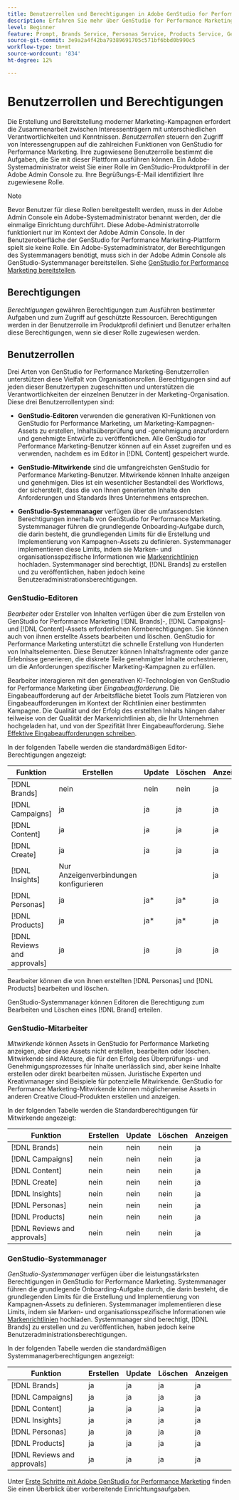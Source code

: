 ```yaml
---
title: Benutzerrollen und Berechtigungen in Adobe GenStudio for Performance Marketing
description: Erfahren Sie mehr über GenStudio for Performance Marketing-Benutzerrollen und -Berechtigungen.
level: Beginner
feature: Prompt, Brands Service, Personas Service, Products Service, Generative AI, Guidelines
source-git-commit: 3e9a2a4f42ba79389691705c571bf6bbd0b990c5
workflow-type: tm+mt
source-wordcount: '834'
ht-degree: 12%

---
```


# Benutzerrollen und Berechtigungen

Die Erstellung und Bereitstellung moderner Marketing-Kampagnen erfordert die Zusammenarbeit zwischen Interessenträgern mit unterschiedlichen Verantwortlichkeiten und Kenntnissen. _Benutzerrollen_ steuern den Zugriff von Interessengruppen auf die zahlreichen Funktionen von GenStudio for Performance Marketing. Ihre zugewiesene Benutzerrolle bestimmt die Aufgaben, die Sie mit dieser Plattform ausführen können. Ein Adobe-Systemadministrator weist Sie einer Rolle im GenStudio-Produktprofil in der Adobe Admin Console zu. Ihre Begrüßungs-E-Mail identifiziert Ihre zugewiesene Rolle.

>[!NOTE]
>
>Bevor Benutzer für diese Rollen bereitgestellt werden, muss in der Adobe Admin Console ein Adobe-Systemadministrator benannt werden, der die einmalige Einrichtung durchführt. Diese Adobe-Administratorrolle funktioniert nur im Kontext der Adobe Admin Console. In der Benutzeroberfläche der GenStudio for Performance Marketing-Plattform spielt sie keine Rolle. Ein Adobe-Systemadministrator, der Berechtigungen des Systemmanagers benötigt, muss sich in der Adobe Admin Console als GenStudio-Systemmanager bereitstellen. Siehe [GenStudio for Performance Marketing bereitstellen](product-provisioning.md).

## Berechtigungen

_Berechtigungen_ gewähren Berechtigungen zum Ausführen bestimmter Aufgaben und zum Zugriff auf geschützte Ressourcen. Berechtigungen werden in der Benutzerrolle im Produktprofil definiert und Benutzer erhalten diese Berechtigungen, wenn sie dieser Rolle zugewiesen werden.

## Benutzerrollen

Drei Arten von GenStudio for Performance Marketing-Benutzerrollen unterstützen diese Vielfalt von Organisationsrollen. Berechtigungen sind auf jeden dieser Benutzertypen zugeschnitten und unterstützen die Verantwortlichkeiten der einzelnen Benutzer in der Marketing-Organisation. Diese drei Benutzerrollentypen sind:

* **GenStudio-Editoren** verwenden die generativen KI-Funktionen von GenStudio for Performance Marketing, um Marketing-Kampagnen-Assets zu erstellen, Inhaltsüberprüfung und -genehmigung anzufordern und genehmigte Entwürfe zu veröffentlichen. Alle GenStudio for Performance Marketing-Benutzer können auf ein Asset zugreifen und es verwenden, nachdem es im Editor in [!DNL Content] gespeichert wurde.

* **GenStudio-Mitwirkende** sind die umfangreichsten GenStudio for Performance Marketing-Benutzer. Mitwirkende können Inhalte anzeigen und genehmigen. Dies ist ein wesentlicher Bestandteil des Workflows, der sicherstellt, dass die von Ihnen generierten Inhalte den Anforderungen und Standards Ihres Unternehmens entsprechen.

* **GenStudio-Systemmanager** verfügen über die umfassendsten Berechtigungen innerhalb von GenStudio for Performance Marketing. Systemmanager führen die grundlegende Onboarding-Aufgabe durch, die darin besteht, die grundlegenden Limits für die Erstellung und Implementierung von Kampagnen-Assets zu definieren. Systemmanager implementieren diese Limits, indem sie Marken- und organisationsspezifische Informationen wie [Markenrichtlinien](./guidelines/overview.md) hochladen. Systemmanager sind berechtigt, [!DNL Brands] zu erstellen und zu veröffentlichen, haben jedoch keine Benutzeradministrationsberechtigungen.

### GenStudio-Editoren

_Bearbeiter_ oder Ersteller von Inhalten verfügen über die zum Erstellen von GenStudio for Performance Marketing [!DNL Brands]-, [!DNL Campaigns]- und [!DNL Content]-Assets erforderlichen Kernberechtigungen. Sie können auch von ihnen erstellte Assets bearbeiten und löschen. GenStudio for Performance Marketing unterstützt die schnelle Erstellung von Hunderten von Inhaltselementen. Diese Benutzer können Inhaltsfragmente oder ganze Erlebnisse generieren, die diskrete Teile genehmigter Inhalte orchestrieren, um die Anforderungen spezifischer Marketing-Kampagnen zu erfüllen.

Bearbeiter interagieren mit den generativen KI-Technologien von GenStudio for Performance Marketing über _Eingabeaufforderung_. Die Eingabeaufforderung auf der Arbeitsfläche bietet Tools zum Platzieren von Eingabeaufforderungen im Kontext der Richtlinien einer bestimmten Kampagne. Die Qualität und der Erfolg des erstellten Inhalts hängen daher teilweise von der Qualität der Markenrichtlinien ab, die Ihr Unternehmen hochgeladen hat, und von der Spezifität Ihrer Eingabeaufforderung. Siehe [Effektive Eingabeaufforderungen schreiben](effective-prompts.md).

In der folgenden Tabelle werden die standardmäßigen Editor-Berechtigungen angezeigt:

| Funktion | Erstellen | Update | Löschen | Anzeigen |
|-----------|----------------|----------------|----------------|----------------|
| [!DNL Brands] | nein | nein | nein | ja |
| [!DNL Campaigns] | ja | ja | ja | ja |
| [!DNL Content] | ja | ja | ja | ja |
| [!DNL Create] | ja | ja | ja | ja |
| [!DNL Insights] | Nur Anzeigenverbindungen konfigurieren |    |     | ja |
| [!DNL Personas] | ja | ja* | ja* | ja |
| [!DNL Products] | ja | ja* | ja* | ja |
| [!DNL Reviews and approvals] | ja | ja | ja | ja |

Bearbeiter können die von ihnen erstellten [!DNL Personas] und [!DNL Products] bearbeiten und löschen.

GenStudio-Systemmanager können Editoren die Berechtigung zum Bearbeiten und Löschen eines [!DNL Brand] erteilen.

### GenStudio-Mitarbeiter

_Mitwirkende_ können Assets in GenStudio for Performance Marketing anzeigen, aber diese Assets nicht erstellen, bearbeiten oder löschen. Mitwirkende sind Akteure, die für den Erfolg des Überprüfungs- und Genehmigungsprozesses für Inhalte unerlässlich sind, aber keine Inhalte erstellen oder direkt bearbeiten müssen. Juristische Experten und Kreativmanager sind Beispiele für potenzielle Mitwirkende. GenStudio for Performance Marketing-Mitwirkende können möglicherweise Assets in anderen Creative Cloud-Produkten erstellen und anzeigen.

In der folgenden Tabelle werden die Standardberechtigungen für Mitwirkende angezeigt:

| Funktion | Erstellen | Update | Löschen | Anzeigen |
|-----------|----------------|----------------|----------------|----------------|
| [!DNL Brands] | nein | nein | nein | ja |
| [!DNL Campaigns] | nein | nein | nein | ja |
| [!DNL Content] | nein | nein | nein | ja |
| [!DNL Create] | nein | nein | nein | ja |
| [!DNL Insights] | nein | nein | nein | ja |
| [!DNL Personas] | nein | nein | nein | ja |
| [!DNL Products] | nein | nein | nein | ja |
| [!DNL Reviews and approvals] | nein | nein | nein | ja |

### GenStudio-Systemmanager

_GenStudio-Systemmanager_ verfügen über die leistungsstärksten Berechtigungen in GenStudio for Performance Marketing. Systemmanager führen die grundlegende Onboarding-Aufgabe durch, die darin besteht, die grundlegenden Limits für die Erstellung und Implementierung von Kampagnen-Assets zu definieren. Systemmanager implementieren diese Limits, indem sie Marken- und organisationsspezifische Informationen wie [Markenrichtlinien](./guidelines/overview.md) hochladen. Systemmanager sind berechtigt, [!DNL Brands] zu erstellen und zu veröffentlichen, haben jedoch keine Benutzeradministrationsberechtigungen.

In der folgenden Tabelle werden die standardmäßigen Systemmanagerberechtigungen angezeigt:

| Funktion | Erstellen | Update | Löschen | Anzeigen |
|-----------|----------------|----------------|----------------|----------------|
| [!DNL Brands] | ja | ja | ja | ja |
| [!DNL Campaigns] | ja | ja | ja | ja |
| [!DNL Content] | ja | ja | ja | ja |
| [!DNL Insights] | ja | ja | ja | ja |
| [!DNL Personas] | ja | ja | ja | ja |
| [!DNL Products] | ja | ja | ja | ja |
| [!DNL Reviews and approvals] | ja | ja | ja | ja |

Unter [Erste Schritte mit Adobe GenStudio for Performance Marketing](get-started.md) finden Sie einen Überblick über vorbereitende Einrichtungsaufgaben.
